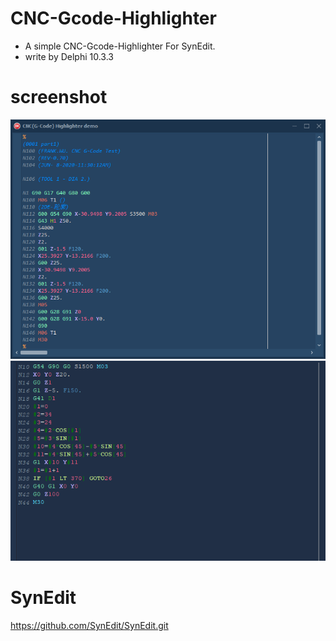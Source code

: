 # CNC-Gcode-Highlighter
* A simple CNC-Gcode-Highlighter For SynEdit.
* write by Delphi 10.3.3

# screenshot
![preview](https://raw.githubusercontent.com/frankwu-delphi/CNC-Gcode-Highlighter/master/ScreenShot/ScreenShot%2020200609.png)
![preview](https://raw.githubusercontent.com/frankwu-delphi/CNC-Gcode-Highlighter/master/ScreenShot/2020-6-26%2014-58-58.png)

# SynEdit
https://github.com/SynEdit/SynEdit.git
